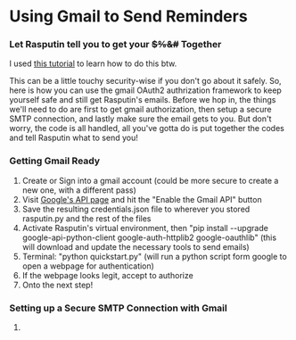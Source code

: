 # Using Gmail to Send Reminders
### Let Rasputin tell you to get your ~~$%&#~~ Together

I used [this tutorial](https://realpython.com/python-send-email/) to learn how to do this btw.

This can be a little touchy security-wise if you don't go about it safely. 
So, here is how you can use the gmail OAuth2 authrization framework to keep yourself safe and still get Rasputin's emails. 
Before we hop in, the things we'll need to do are first to get gmail authorization, then setup a secure SMTP connection, and lastly make sure the email gets to you.
But don't worry, the code is all handled, all you've gotta do is put together the codes and tell Rasputin what to send you!

### Getting Gmail Ready
1. Create or Sign into a gmail account (could be more secure to create a new one, with a different pass)
2. Visit [Google's API page](https://developers.google.com/gmail/api/quickstart/python) and hit the "Enable the Gmail API" button
3. Save the resulting credentials.json file to wherever you stored rasputin.py and the rest of the files
4. Activate Rasputin's virtual environment, then "pip install --upgrade google-api-python-client google-auth-httplib2 google-oauthlib" (this will download and update the necessary tools to send emails)
5. Terminal: "python quickstart.py" (will run a python script form google to open a webpage for authentication)
6. If the webpage looks legit, accept to authorize
7. Onto the next step!

### Setting up a Secure SMTP Connection with Gmail
1. 
